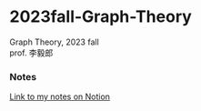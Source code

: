 # 2023fall-Graph-Theory
Graph Theory, 2023 fall\
prof. 李毅郎
### Notes
[Link to my notes on Notion](https://sustaining-diagnostic-3a8.notion.site/dc3bbea961364877bcd11260e6e030d9?v=c8f055ca54434cd890b379a22b551854&pvs=4)
